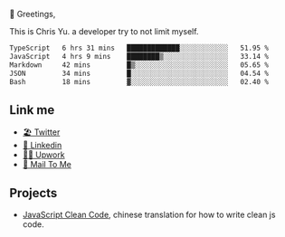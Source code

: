 👋 Greetings, 

This is Chris Yu. a developer try to not limit myself. 


<!--START_SECTION:waka-->

```txt
TypeScript   6 hrs 31 mins   █████████████░░░░░░░░░░░░   51.95 %
JavaScript   4 hrs 9 mins    ████████▒░░░░░░░░░░░░░░░░   33.14 %
Markdown     42 mins         █▒░░░░░░░░░░░░░░░░░░░░░░░   05.65 %
JSON         34 mins         █░░░░░░░░░░░░░░░░░░░░░░░░   04.54 %
Bash         18 mins         ▓░░░░░░░░░░░░░░░░░░░░░░░░   02.40 %
```

<!--END_SECTION:waka-->

## Link me

- [🏖️ Twitter](https://twitter.com/yuetong3yu)
- [🧳 Linkedin](https://www.linkedin.com/in/yuetong3yu)
- [👨‍💻 Upwork](https://www.upwork.com/freelancers/~019f5d35fda67374fb)
- [📧 Mail To Me](mailto:yuetong3yu@gmail.com)


## Projects 

- [JavaScript Clean Code](https://js-clean-code-cn.vercel.app/), chinese translation for how to write clean js code.
